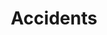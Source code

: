---
title: Accidents
longTitle: 'Accidents'
tags:
- gccommon
french:
- "[[Accident]]"
narrowerTerm:
- "[[Aircraft accidents]]"
- "[[Marine accidents]]"
- "[[Occupational accidents]]"
- "[[Railway accidents]]"
- "[[Road accidents]]"
---
